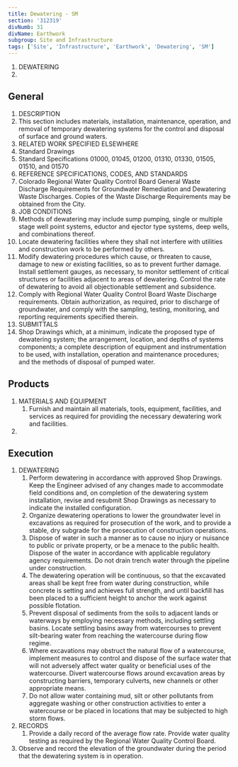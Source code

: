 ```yaml
---
title: Dewatering - SM
section: '312319'
divNumb: 31
divName: Earthwork
subgroup: Site and Infrastructure
tags: ['Site', 'Infrastructure', 'Earthwork', 'Dewatering', 'SM']
---
```



1. DEWATERING
1. 
## General

01. DESCRIPTION
   1. This section includes materials, installation, maintenance, operation, and removal of temporary dewatering systems for the control and disposal of surface and ground waters.
02. RELATED WORK SPECIFIED ELSEWHERE
   1. Standard Drawings
2. Standard Specifications 01000, 01045, 01200, 01310, 01330, 01505, 01510, and 01570
03. REFERENCE SPECIFICATIONS, CODES, AND STANDARDS
   1. Colorado Regional Water Quality Control Board General Waste Discharge Requirements for Groundwater Remediation and Dewatering Waste Discharges. Copies of the Waste Discharge Requirements may be obtained from the City.
04. JOB CONDITIONS
   1. Methods of dewatering may include sump pumping, single or multiple stage well point systems, eductor and ejector type systems, deep wells, and combinations thereof.
   1. Locate dewatering facilities where they shall not interfere with utilities and construction work to be performed by others.
   1. Modify dewatering procedures which cause, or threaten to cause, damage to new or existing facilities, so as to prevent further damage. Install settlement gauges, as necessary, to monitor settlement of critical structures or facilities adjacent to areas of dewatering. Control the rate of dewatering to avoid all objectionable settlement and subsidence.
   1. Comply with Regional Water Quality Control Board Waste Discharge requirements. Obtain authorization, as required, prior to discharge of groundwater, and comply with the sampling, testing, monitoring, and reporting requirements specified therein.
05. SUBMITTALS
   1. Shop Drawings which, at a minimum, indicate the proposed type of dewatering system; the arrangement, location, and depths of systems components; a complete description of equipment and instrumentation to be used, with installation, operation and maintenance procedures; and the methods of disposal of pumped water.

## Products

1. MATERIALS AND EQUIPMENT
   1. Furnish and maintain all materials, tools, equipment, facilities, and services as required for providing the necessary dewatering work and facilities.
1. 

## Execution

1. DEWATERING
   1. Perform dewatering in accordance with approved Shop Drawings. Keep the Engineer advised of any changes made to accommodate field conditions and, on completion of the dewatering system installation, revise and resubmit Shop Drawings as necessary to indicate the installed configuration.
   1. Organize dewatering operations to lower the groundwater level in excavations as required for prosecution of the work, and to provide a stable, dry subgrade for the prosecution of construction operations.
   1. Dispose of water in such a manner as to cause no injury or nuisance to public or private property, or be a menace to the public health. Dispose of the water in accordance with applicable regulatory agency requirements. Do not drain trench water through the pipeline under construction.
   1. The dewatering operation will be continuous, so that the excavated areas shall be kept free from water during construction, while concrete is setting and achieves full strength, and until backfill has been placed to a sufficient height to anchor the work against possible flotation.
   1. Prevent disposal of sediments from the soils to adjacent lands or waterways by employing necessary methods, including settling basins. Locate settling basins away from watercourses to prevent silt-bearing water from reaching the watercourse during flow regime.
   1. Where excavations may obstruct the natural flow of a watercourse, implement measures to control and dispose of the surface water that will not adversely affect water quality or beneficial uses of the watercourse. Divert watercourse flows around excavation areas by constructing barriers, temporary culverts, new channels or other appropriate means.
   1. Do not allow water containing mud, silt or other pollutants from aggregate washing or other construction activities to enter a watercourse or be placed in locations that may be subjected to high storm flows.
1. RECORDS
   1. Provide a daily record of the average flow rate. Provide water quality testing as required by the Regional Water Quality Control Board.
2. Observe and record the elevation of the groundwater during the period that the dewatering system is in operation.


